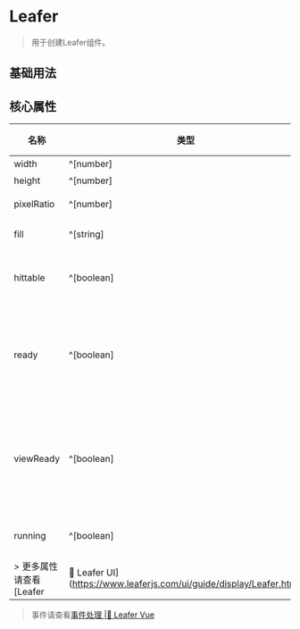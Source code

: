 <script setup lang="ts">
import code from './leaferApp.vue?raw'
</script>

# Leafer
>
> 用于创建Leafer组件。

## 基础用法
<Repl :code="code"  />

## 核心属性

| 名称 | 类型 | 默认值 | 说明 |
| --- | --- | --- | --- |
| width | ^[number] | —— | 宽度 |
| height | ^[number] | —— | 高度 |
| pixelRatio | ^[number] | 1 | 像素比 |
| fill | ^[string] | —— | 填充色 |
| hittable |^[boolean] | true | 是否响应交互事件 |
| ready | ^[boolean] | —— | 否准备就绪（完成首次布局） |
| viewReady | ^[boolean] | —— | 视图是否准备就绪（完成首次渲染） |
| running | ^[boolean] | —— | 是否运行中 |
> 更多属性请查看[Leafer |🌿 Leafer UI](https://www.leaferjs.com/ui/guide/display/Leafer.html)
>
> 事件请查看[事件处理 |🌿 Leafer Vue](/guide/events/events)
